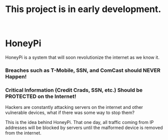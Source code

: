 <h1>This project is in early development.</h1>

</br>
<h1>HoneyPi</h1>
<p>HoneyPi is a system that will soon revolutionize the internet as we know it. </p>
<h3>Breaches such as T-Mobile, SSN, and ComCast should NEVER Happen!</h3>
<h3>Critical Information (Credit Crads, SSN, etc.) Should be PROTECTED on the Internet!</h3>
<p>Hackers are constantly attacking servers on the internet and other vulnerable devices, what if there was some way to stop them?</p>
<p>This is the idea behind HoneyPi. That one day, all traffic coming from IP addresses will be blocked by servers until the malformed device is removed from the internet. </p>

